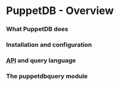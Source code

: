            
       
<h1>PuppetDB - Overview</h1>
       
                            
<h3>What PuppetDB does</h3> 
<h3>Installation and configuration</h3> 
<h3><abbr title="Application Programming Interface">API</abbr> and query language</h3> 
<h3>The puppetdbquery module</h3>
  
     
